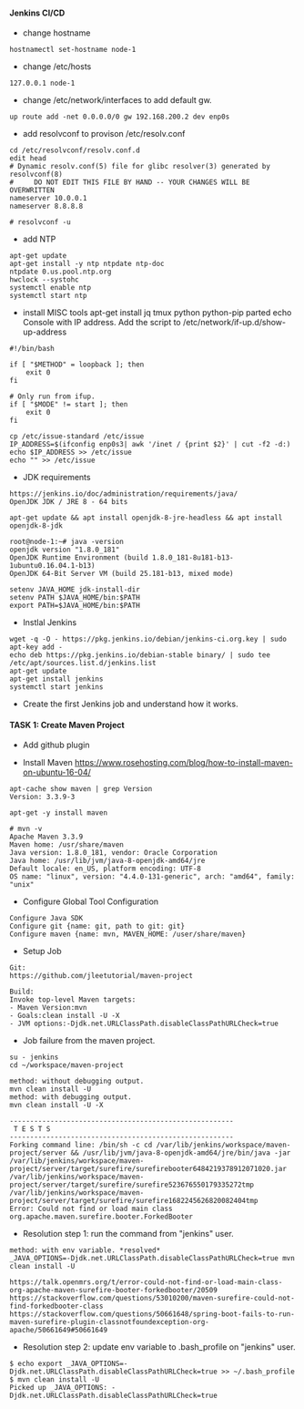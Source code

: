#### Jenkins CI/CD
- change hostname
```
hostnamectl set-hostname node-1
```

- change /etc/hosts
```
127.0.0.1 node-1
```

- change /etc/network/interfaces to add default gw.
```
up route add -net 0.0.0.0/0 gw 192.168.200.2 dev enp0s
```

- add resolvconf to provison /etc/resolv.conf
```
cd /etc/resolvconf/resolv.conf.d
edit head
# Dynamic resolv.conf(5) file for glibc resolver(3) generated by resolvconf(8)
#     DO NOT EDIT THIS FILE BY HAND -- YOUR CHANGES WILL BE OVERWRITTEN
nameserver 10.0.0.1
nameserver 8.8.8.8

# resolvconf -u
```

- add NTP
```
apt-get update
apt-get install -y ntp ntpdate ntp-doc
ntpdate 0.us.pool.ntp.org
hwclock --systohc
systemctl enable ntp
systemctl start ntp
```

- install MISC tools
apt-get install jq tmux python python-pip parted
echo Console with IP address. Add the script to /etc/network/if-up.d/show-up-address
```
#!/bin/bash

if [ "$METHOD" = loopback ]; then
    exit 0
fi

# Only run from ifup.
if [ "$MODE" != start ]; then
    exit 0
fi

cp /etc/issue-standard /etc/issue
IP_ADDRESS=$(ifconfig enp0s3| awk '/inet / {print $2}' | cut -f2 -d:)
echo $IP_ADDRESS >> /etc/issue
echo "" >> /etc/issue
```

- JDK requirements
```
https://jenkins.io/doc/administration/requirements/java/
OpenJDK JDK / JRE 8 - 64 bits
```
```
apt-get update && apt install openjdk-8-jre-headless && apt install openjdk-8-jdk

root@node-1:~# java -version
openjdk version "1.8.0_181"
OpenJDK Runtime Environment (build 1.8.0_181-8u181-b13-1ubuntu0.16.04.1-b13)
OpenJDK 64-Bit Server VM (build 25.181-b13, mixed mode)
```
```
setenv JAVA_HOME jdk-install-dir
setenv PATH $JAVA_HOME/bin:$PATH
export PATH=$JAVA_HOME/bin:$PATH
```

- Instlal Jenkins
```
wget -q -O - https://pkg.jenkins.io/debian/jenkins-ci.org.key | sudo apt-key add -
echo deb https://pkg.jenkins.io/debian-stable binary/ | sudo tee /etc/apt/sources.list.d/jenkins.list
apt-get update
apt-get install jenkins
systemctl start jenkins
```

- Create the first Jenkins job and understand how it works.

#### TASK 1: Create Maven Project

- Add github plugin

- Install Maven
https://www.rosehosting.com/blog/how-to-install-maven-on-ubuntu-16-04/
```
apt-cache show maven | grep Version
Version: 3.3.9-3

apt-get -y install maven

# mvn -v
Apache Maven 3.3.9
Maven home: /usr/share/maven
Java version: 1.8.0_181, vendor: Oracle Corporation
Java home: /usr/lib/jvm/java-8-openjdk-amd64/jre
Default locale: en_US, platform encoding: UTF-8
OS name: "linux", version: "4.4.0-131-generic", arch: "amd64", family: "unix"
```

- Configure Global Tool Configuration
```
Configure Java SDK
Configure git {name: git, path to git: git}
Configure maven {name: mvn, MAVEN_HOME: /user/share/maven}
```

- Setup Job
```
Git:
https://github.com/jleetutorial/maven-project

Build:
Invoke top-level Maven targets:
- Maven Version:mvn
- Goals:clean install -U -X
- JVM options:-Djdk.net.URLClassPath.disableClassPathURLCheck=true
```

- Job failure from the maven project.
```
su - jenkins
cd ~/workspace/maven-project

method: without debugging output.
mvn clean install -U 
method: with debugging output.
mvn clean install -U -X 

-------------------------------------------------------
 T E S T S
-------------------------------------------------------
Forking command line: /bin/sh -c cd /var/lib/jenkins/workspace/maven-project/server && /usr/lib/jvm/java-8-openjdk-amd64/jre/bin/java -jar /var/lib/jenkins/workspace/maven-project/server/target/surefire/surefirebooter6484219378912071020.jar /var/lib/jenkins/workspace/maven-project/server/target/surefire/surefire523676550179335272tmp /var/lib/jenkins/workspace/maven-project/server/target/surefire/surefire1682245626820082404tmp
Error: Could not find or load main class org.apache.maven.surefire.booter.ForkedBooter
```

- Resolution step 1: run the command from "jenkins" user.
```
method: with env variable. *resolved*
_JAVA_OPTIONS=-Djdk.net.URLClassPath.disableClassPathURLCheck=true mvn clean install -U

https://talk.openmrs.org/t/error-could-not-find-or-load-main-class-org-apache-maven-surefire-booter-forkedbooter/20509
https://stackoverflow.com/questions/53010200/maven-surefire-could-not-find-forkedbooter-class
https://stackoverflow.com/questions/50661648/spring-boot-fails-to-run-maven-surefire-plugin-classnotfoundexception-org-apache/50661649#50661649
```
- Resolution step 2: update env variable to .bash_profile on "jenkins" user.
```
$ echo export _JAVA_OPTIONS=-Djdk.net.URLClassPath.disableClassPathURLCheck=true >> ~/.bash_profile
$ mvn clean install -U
Picked up _JAVA_OPTIONS: -Djdk.net.URLClassPath.disableClassPathURLCheck=true
```
